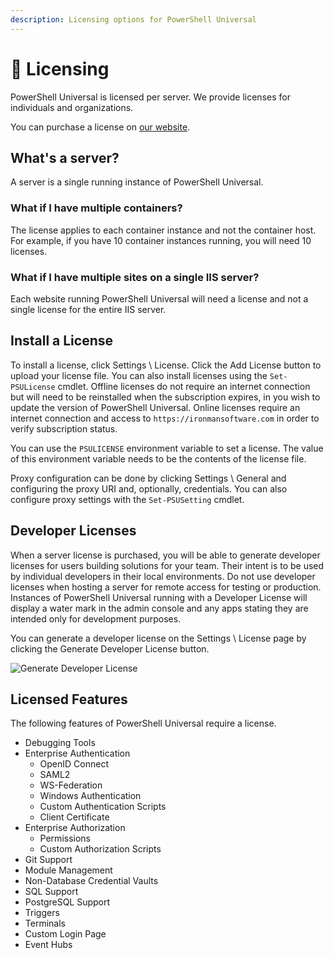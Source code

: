 ```yaml
---
description: Licensing options for PowerShell Universal
---
```


# 🔑 Licensing

PowerShell Universal is licensed per server. We provide licenses for individuals and organizations.

You can purchase a license on [our website](https://ironmansoftware.com/pricing/powershell-universal).

## What's a server?

A server is a single running instance of PowerShell Universal.

### What if I have multiple containers?

The license applies to each container instance and not the container host. For example, if you have 10 container instances running, you will need 10 licenses.

### What if I have multiple sites on a single IIS server?

Each website running PowerShell Universal will need a license and not a single license for the entire IIS server.

## Install a License

To install a license, click Settings \ License. Click the Add License button to upload your license file. You can also install licenses using the `Set-PSULicense` cmdlet. Offline licenses do not require an internet connection but will need to be reinstalled when the subscription expires, in you wish to update the version of PowerShell Universal. Online licenses require an internet connection and access to `https://ironmansoftware.com` in order to verify subscription status.

You can use the `PSULICENSE` environment variable to set a license. The value of this environment variable needs to be the contents of the license file.&#x20;

Proxy configuration can be done by clicking Settings \ General and configuring the proxy URI and, optionally, credentials. You can also configure proxy settings with the `Set-PSUSetting` cmdlet.

## Developer Licenses

When a server license is purchased, you will be able to generate developer licenses for users building solutions for your team. Their intent is to be used by individual developers in their local environments. Do not use developer licenses when hosting a server for remote access for testing or production. Instances of PowerShell Universal running with a Developer License will display a water mark in the admin console and any apps stating they are intended only for development purposes.

You can generate a developer license on the Settings \ License page by clicking the Generate Developer License button.

![Generate Developer License](<.gitbook/assets/image (96).png>)

## Licensed Features

The following features of PowerShell Universal require a license.

* Debugging Tools
* Enterprise Authentication
  * OpenID Connect
  * SAML2
  * WS-Federation
  * Windows Authentication
  * Custom Authentication Scripts
  * Client Certificate
* Enterprise Authorization
  * Permissions
  * Custom Authorization Scripts
* Git Support
* Module Management
* Non-Database Credential Vaults
* SQL Support
* PostgreSQL Support
* Triggers
* Terminals
* Custom Login Page
* Event Hubs
